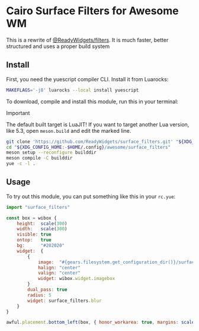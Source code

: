 # Cairo Surface Filters for Awesome WM

This is a rewrite of [@ReadyWidgets/filters](https://github.com/ReadyWidgets/filters). It is much faster, better structured and uses a proper build system

## Install

First, you need the yuescript compiler CLI. Install it from Luarocks:

```sh
MAKEFLAGS='-j8' luarocks --local install yuescript
```

To download, compile and install this module, run this in your terminal:

> [!IMPORTANT]
> The default built target is LuaJIT! If you want to target another Lua version, like 5.3, open `meson.build` and edit the marked line.

```sh
git clone 'https://github.com/ReadyWidgets/surface_filters.git' "${XDG_CONFIG_HOME:-$HOME/.config}/awesome/surface_filters"
cd "${XDG_CONFIG_HOME:-$HOME/.config}/awesome/surface_filters"
meson setup --reconfigure builddir
meson compile -C builddir
yue -c -l .
```

## Usage

To try out this module, you can put something like this in your `rc.yue`:

```js
import "surface_filters"

const box = wibox {
	height:  scale(300)
	width:   scale(300)
	visible: true
	ontop:   true
	bg:      "#202020"
	widget:  {
		{
			image:  "#{gears.filesystem.get_configuration_dir()}/surface_filters/test1.png"
			halign: "center"
			valign: "center"
			widget: wibox.widget.imagebox
		}
		dual_pass: true
		radius: 5
		widget: surface_filters.blur
	}
}

awful.placement.bottom_left(box, { honor_workarea: true, margins: scale(5) })
```